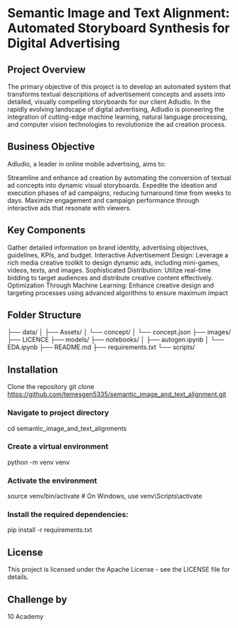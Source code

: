 # Semantic Image and Text Alignment: Automated Storyboard Synthesis for Digital Advertising
## Project Overview
The primary objective of this project is to develop an automated system that transforms textual descriptions of advertisement concepts and assets into detailed, visually compelling storyboards for our client Adludio. In the rapidly evolving landscape of digital advertising, Adludio is pioneering the integration of cutting-edge machine learning, natural language processing, and computer vision technologies to revolutionize the ad creation process.

## Business Objective
Adludio, a leader in online mobile advertising, aims to:

Streamline and enhance ad creation by automating the conversion of textual ad concepts into dynamic visual storyboards. Expedite the ideation and execution phases of ad campaigns, reducing turnaround time from weeks to days. Maximize engagement and campaign performance through interactive ads that resonate with viewers.

## Key Components
 Gather detailed information on brand identity, advertising objectives, guidelines, KPIs, and budget. Interactive Advertisement Design: Leverage a rich media creative toolkit to design dynamic ads, including mini-games, videos, texts, and images. Sophisticated Distribution: Utilize real-time bidding to target audiences and distribute creative content effectively. Optimization Through Machine Learning: Enhance creative design and targeting processes using advanced algorithms to ensure maximum impact

## Folder Structure
├── data/
│   ├── Assets/
│   └── concept/
│       └── concept.json
├── images/
├── LICENCE
├── models/
├── notebooks/
│   ├── autogen.ipynb
│   └── EDA.ipynb
├── README.md
├── requirements.txt
└── scripts/
## Installation
Clone the repository
git clone https://github.com/temesgen5335/semantic_image_and_text_alignment.git
### Navigate to project directory
cd semantic_image_and_text_alignments
### Create a virtual environment
python -m venv venv
### Activate the environment
source venv/bin/activate  # On Windows, use venv\Scripts\activate
### Install the required dependencies:
pip install -r requirements.txt
## License
This project is licensed under the Apache License - see the LICENSE file for details.

## Challenge by
10 Academy